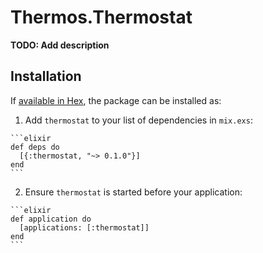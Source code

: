 # Thermos.Thermostat

**TODO: Add description**

## Installation

If [available in Hex](https://hex.pm/docs/publish), the package can be installed as:

  1. Add `thermostat` to your list of dependencies in `mix.exs`:

    ```elixir
    def deps do
      [{:thermostat, "~> 0.1.0"}]
    end
    ```

  2. Ensure `thermostat` is started before your application:

    ```elixir
    def application do
      [applications: [:thermostat]]
    end
    ```


